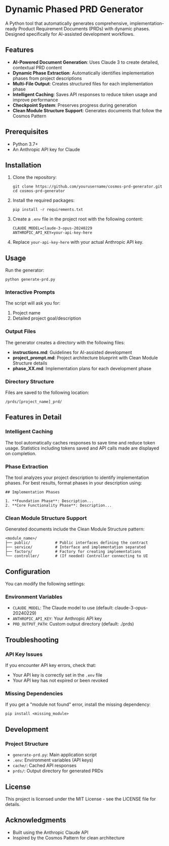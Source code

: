 # Dynamic Phased PRD Generator

A Python tool that automatically generates comprehensive, implementation-ready Product Requirement Documents (PRDs) with dynamic phases. Designed specifically for AI-assisted development workflows.

## Features

- **AI-Powered Document Generation**: Uses Claude 3 to create detailed, contextual PRD content
- **Dynamic Phase Extraction**: Automatically identifies implementation phases from project descriptions
- **Multi-File Output**: Creates structured files for each implementation phase
- **Intelligent Caching**: Saves API responses to reduce token usage and improve performance
- **Checkpoint System**: Preserves progress during generation
- **Clean Module Structure Support**: Generates documents that follow the Cosmos Pattern

## Prerequisites

- Python 3.7+
- An Anthropic API key for Claude

## Installation

1. Clone the repository:
   ```
   git clone https://github.com/yourusername/cosmos-prd-generator.git
   cd cosmos-prd-generator
   ```

2. Install the required packages:
   ```
   pip install -r requirements.txt
   ```

3. Create a `.env` file in the project root with the following content:
   ```
   CLAUDE_MODEL=claude-3-opus-20240229
   ANTHROPIC_API_KEY=your-api-key-here
   ```

4. Replace `your-api-key-here` with your actual Anthropic API key.

## Usage

Run the generator:
```
python generate-prd.py
```

### Interactive Prompts

The script will ask you for:
1. Project name
2. Detailed project goal/description

### Output Files

The generator creates a directory with the following files:

- **instructions.md**: Guidelines for AI-assisted development
- **project_prompt.md**: Project architecture blueprint with Clean Module Structure details
- **phase_XX.md**: Implementation plans for each development phase

### Directory Structure

Files are saved to the following location:
```
/prds/[project_name]_prd/
```

## Features in Detail

### Intelligent Caching

The tool automatically caches responses to save time and reduce token usage. Statistics including tokens saved and API calls made are displayed on completion.

### Phase Extraction

The tool analyzes your project description to identify implementation phases. For best results, format phases in your description using:
```
## Implementation Phases

1. **Foundation Phase**: Description...
2. **Core Functionality Phase**: Description...
```

### Clean Module Structure Support

Generated documents include the Clean Module Structure pattern:
```
<module_name>/
├── public/           # Public interfaces defining the contract
├── service/          # Interface and implementation separated
├── factory/          # Factory for creating implementations
└── controller/       # (If needed) Controller connecting to UI
```

## Configuration

You can modify the following settings:

### Environment Variables

- `CLAUDE_MODEL`: The Claude model to use (default: claude-3-opus-20240229)
- `ANTHROPIC_API_KEY`: Your Anthropic API key
- `PRD_OUTPUT_PATH`: Custom output directory (default: ./prds)

## Troubleshooting

### API Key Issues

If you encounter API key errors, check that:
- Your API key is correctly set in the `.env` file
- Your API key has not expired or been revoked

### Missing Dependencies

If you get a "module not found" error, install the missing dependency:
```
pip install <missing_module>
```

## Development

### Project Structure

- `generate-prd.py`: Main application script
- `.env`: Environment variables (API keys)
- `cache/`: Cached API responses
- `prds/`: Output directory for generated PRDs

## License

This project is licensed under the MIT License - see the LICENSE file for details.

## Acknowledgments

- Built using the Anthropic Claude API
- Inspired by the Cosmos Pattern for clean architecture 